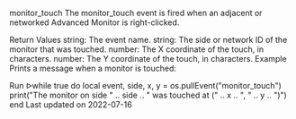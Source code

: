 monitor_touch
The monitor_touch event is fired when an adjacent or networked Advanced Monitor is right-clicked.

Return Values
string: The event name.
string: The side or network ID of the monitor that was touched.
number: The X coordinate of the touch, in characters.
number: The Y coordinate of the touch, in characters.
Example
Prints a message when a monitor is touched:

Run ᐅwhile true do
  local event, side, x, y = os.pullEvent("monitor_touch")
  print("The monitor on side " .. side .. " was touched at (" .. x .. ", " .. y .. ")")
end
Last updated on 2022-07-16